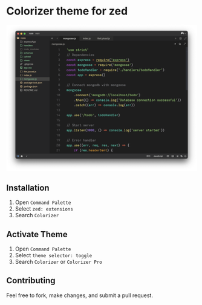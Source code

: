 # Colorizer theme for zed

![Dark Theme](./screenshots/Screenshot%202024-03-15%20at%207.59.20%20PM.png)

## Installation

1. Open `Command Palette`
2. Select `zed: extensions`
3. Search `Colorizer`

## Activate Theme

1. Open `Command Palette`
2. Select `theme selector: toggle`
3. Search `Colorizer` or `Colorizer Pro`

## Contributing

Feel free to fork, make changes, and submit a pull request.
